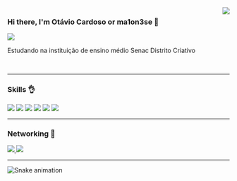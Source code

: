 <img align='right' src="https://github-readme-stats.vercel.app/api?username=otaviocardosooo&show_icons=true&theme=radical">

### Hi there, I'm Otávio Cardoso or ma1on3se 🤙

<img src="https://img.shields.io/static/v1?label=Overview&message=otaviocardosooo&color=181424&style=for-the-badge&logo=GitHub">

<p>Estudando na instituição de ensino médio Senac Distrito Criativo</p>

</br>
<hr>

### Skills 👌
<img src="https://img.shields.io/badge/JavaScript-323330?style=for-the-badge&logo=javascript&logoColor=F7DF1E"> <img src="https://img.shields.io/badge/HTML5-E34F26?style=for-the-badge&logo=html5&logoColor=white">
<img src="https://img.shields.io/badge/CSS3-1572B6?style=for-the-badge&logo=css3&logoColor=white">
<img src="https://img.shields.io/badge/PHP-777BB4?style=for-the-badge&logo=php&logoColor=white">
<img src="https://img.shields.io/badge/Bootstrap-563D7C?style=for-the-badge&logo=bootstrap&logoColor=white">
<img src="https://img.shields.io/badge/Git-E34F26?style=for-the-badge&logo=git&logoColor=white">

<hr>

### Networking 🤝

<a href="https://www.instagram.com/otavio._.cardoso/"><img src="https://img.shields.io/badge/Instagram-E4405F?style=for-the-badge&logo=instagram&logoColor=white"> <a/><a href="https://www.linkedin.com/in/ot%C3%A1vio-cardoso-597079213/"><img src="https://img.shields.io/badge/LinkedIn-0077B5?style=for-the-badge&logo=linkedin&logoColor=white"></a>

<hr>

 ![Snake animation](https://github.com/otaviocardosooo/otaviocardosooo/blob/output/github-contribution-grid-snake.svg)

